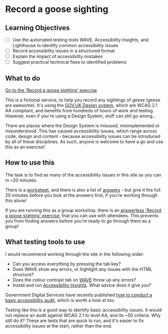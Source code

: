 # Record a goose sighting

## Learning Objectives
<!--{{<objectives>}}>-->

- [ ] Use the automated testing tools WAVE, Accessibility Insights, and Lighthouse to identify common accessibility issues
- [ ] Record accessibility issues in a structured format
- [ ] Explain the impact of accessibility mistakes
- [ ] Suggest practical technical fixes to identified problems

<!--{{</objectives>}}>-->

## What to do

[Go to the 'Record a goose sighting' exercise](https://record-a-goose.onrender.com)

This is a fictional service, to help you record any sightings of geese (geese are awesome). It's using the [GOV.UK Design system](https://design-system.service.gov.uk/), which are WCAG 2.1 AA compliant, and benefits from hundreds of hours of work and testing. However, even if you're using a Design System, stuff can still go wrong...

There are places where the Design System is misused, misimplemented or misunderstood. This has caused accessibility issues, which range across code, design and content - because accessibility issues can be introduced by all of these disciplines. As such, anyone is welcome to have a go and use this as an exercise!

## How to use this
The task is to find as many of the accessibility issues in this site as you can in ~20 minutes.

There is a [worksheet](https://record-a-goose.onrender.comsteps/worksheet), and there is also a list of [answers](https://record-a-goose.onrender.com/steps/answers) - but give it the full 20 minutes before you look at the answers first, if you're working through this alone!

If you are running this as a group workshop, there is an [answerless 'Record a goose sighting' exercise](https://record-a-goose.onrender.com), that you can use with attendees. This prevents you from finding answers before you're ready to go through them as a group!

## What testing tools to use
I would recommend working through the site in the following order:

- Can you access everything by pressing the tab key?
- Does WAVE show any errors, or highlight any issues with the HTML structure?
- Does the colour contrast tab on [WAVE](http://wave.webaim.org/) throw up any errors?
- Install and run [Accessibility Insights](https://accessibilityinsights.io/docs/web/overview/). What advice does it give you?

Government Digital Services have recently published [how to conduct a basic accessibility audit](https://www.gov.uk/government/publications/doing-a-basic-accessibility-check-if-you-cant-do-a-detailed-one/doing-a-basic-accessibility-check-if-you-cant-do-a-detailed-one), which is worth a look at too.

Testing like this is a good way to identify basic accessibility issues. It would not replace an audit against WCAG 2.1 to level AA, and its ~50 criteria. Why still do it? These are tests that are quick to run, and it's easier to fix accessibility issues at the start, rather than the end.

